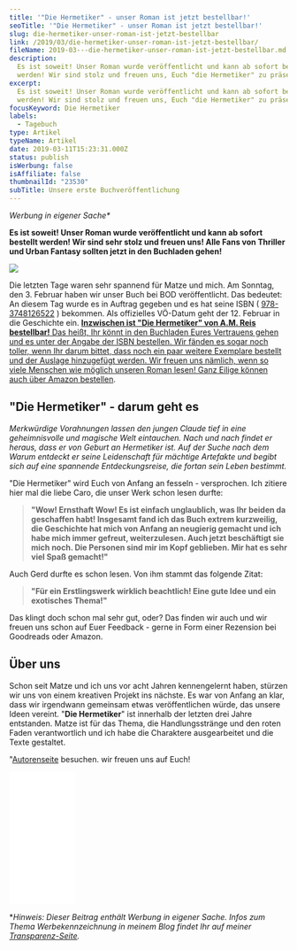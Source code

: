 ```yaml
---
title: '"Die Hermetiker" - unser Roman ist jetzt bestellbar!'
seoTitle: '"Die Hermetiker" - unser Roman ist jetzt bestellbar!'
slug: die-hermetiker-unser-roman-ist-jetzt-bestellbar
link: /2019/03/die-hermetiker-unser-roman-ist-jetzt-bestellbar/
fileName: 2019-03---die-hermetiker-unser-roman-ist-jetzt-bestellbar.md
description:
  Es ist soweit! Unser Roman wurde veröffentlicht und kann ab sofort bestellt
  werden! Wir sind stolz und freuen uns, Euch "die Hermetiker" zu präsentieren.
excerpt:
  Es ist soweit! Unser Roman wurde veröffentlicht und kann ab sofort bestellt
  werden! Wir sind stolz und freuen uns, Euch "die Hermetiker" zu präsentieren.
focusKeyword: Die Hermetiker
labels:
  - Tagebuch
type: Artikel
typeName: Artikel
date: 2019-03-11T15:23:31.000Z
status: publish
isWerbung: false
isAffiliate: false
thumbnailId: "23530"
subTitle: Unsere erste Buchveröffentlichung
---
```


<em>Werbung in eigener Sache\*</em>

<strong>Es ist soweit! Unser Roman wurde veröffentlicht und kann ab sofort
bestellt werden! Wir sind sehr stolz und freuen uns! Alle Fans von Thriller und
Urban Fantasy sollten jetzt in den Buchladen gehen!</strong>

![](//ws-eu.amazon-adsystem.com/widgets/q?_encoding=UTF8&MarketPlace=DE&ASIN=3748126522&ServiceVersion=20070822&ID=AsinImage&WS=1&Format=_SL250_&tag=cardamonchai-21)

Die letzten Tage waren sehr spannend für Matze und mich. Am Sonntag, den 3.
Februar haben wir unser Buch bei BOD veröffentlicht. Das bedeutet: An diesem Tag
wurde es in Auftrag gegeben und es hat seine ISBN (
[978-3748126522](https://amzn.to/2IbmJIE) ) bekommen. Als offizielles VÖ-Datum
geht der 12. Februar in die Geschichte ein.
<a href="https://www.amazon.de/gp/product/3748126522/ref=as_li_tl?ie=UTF8&amp;camp=1638&amp;creative=6742&amp;creativeASIN=3748126522&amp;linkCode=as2&amp;tag=cardamonchai-21&amp;linkId=27f848830a15bef9cd7540533f46ca3c" target="_blank" rel="noopener nofollow">
<strong>Inzwischen ist "Die Hermetiker" von A.M. Reis bestellbar!</strong> Das
heißt, Ihr könnt in den Buchladen Eures Vertrauens gehen und es unter der Angabe
der ISBN bestellen. Wir fänden es sogar noch toller, wenn Ihr darum bittet, dass
noch ein paar weitere Exemplare bestellt und der Auslage hinzugefügt werden. Wir
freuen uns nämlich, wenn so viele Menschen wie möglich unseren Roman lesen! Ganz
Eilige können auch [über Amazon bestellen](https://amzn.to/2IbmJIE).

## "Die Hermetiker" - darum geht es

<em>Merkwürdige Vorahnungen lassen den jungen Claude tief in eine geheimnisvolle
und magische Welt eintauchen. Nach und nach findet er heraus, dass er von Geburt
an Hermetiker ist. Auf der Suche nach dem Warum entdeckt er seine Leidenschaft
für mächtige Artefakte und begibt sich auf eine spannende Entdeckungsreise, die
fortan sein Leben bestimmt.</em>

"Die Hermetiker" wird Euch von Anfang an fesseln - versprochen. Ich zitiere hier
mal die liebe Caro, die unser Werk schon lesen durfte:

<blockquote><strong>"Wow! Ernsthaft Wow! Es ist einfach unglaublich, was Ihr beiden da geschaffen habt! Insgesamt fand ich das Buch extrem kurzweilig, die Geschichte hat mich von Anfang an neugierig gemacht und ich habe mich immer gefreut, weiterzulesen. Auch jetzt beschäftigt sie mich noch. Die Personen sind mir im Kopf geblieben. Mir hat es sehr viel Spaß gemacht!"</strong></blockquote>

Auch Gerd durfte es schon lesen. Von ihm stammt das folgende Zitat:

<blockquote><strong>"Für ein Erstlingswerk wirklich beachtlich! Eine gute Idee und ein exotisches Thema!"</strong></blockquote>

Das klingt doch schon mal sehr gut, oder? Das finden wir auch und wir freuen uns
schon auf Euer Feedback - gerne in Form einer Rezension bei Goodreads oder
Amazon.

## Über uns

Schon seit Matze und ich uns vor acht Jahren kennengelernt haben, stürzen wir
uns von einem kreativen Projekt ins nächste. Es war von Anfang an klar, dass wir
irgendwann gemeinsam etwas veröffentlichen würde, das unsere Ideen vereint.
"<strong>Die Hermetiker</strong>" ist innerhalb der letzten drei Jahre
entstanden. Matze ist für das Thema, die Handlungsstränge und den roten Faden
verantwortlich und ich habe die Charaktere ausgearbeitet und die Texte
gestaltet.

"[Autorenseite](https://amzn.to/2IbmJIE) besuchen. wir freuen uns auf Euch!

<iframe style="width: 120px; height: 240px;" src="//ws-eu.amazon-adsystem.com/widgets/q?ServiceVersion=20070822&amp;OneJS=1&amp;Operation=GetAdHtml&amp;MarketPlace=DE&amp;source=ac&amp;ref=qf_sp_asin_til&amp;ad_type=product_link&amp;tracking_id=cardamonchai-21&amp;marketplace=amazon&amp;region=DE&amp;placement=3748126522&amp;asins=3748126522&amp;linkId=0725512b84f13a5f2ca14219ec7087cf&amp;show_border=true&amp;link_opens_in_new_window=true&amp;price_color=c4c4c4&amp;title_color=5c9b72&amp;bg_color=ffffff" frameborder="0" marginwidth="0" marginheight="0" scrolling="no">
</iframe>

\*<em>Hinweis: Dieser Beitrag enthält Werbung in eigener Sache. Infos zum Thema
Werbekennzeichnung in meinem Blog findet Ihr auf meiner 
[Transparenz-Seite](/werbung/). </em>
